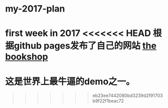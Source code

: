 # my-2017-plan
first week in 2017 
<<<<<<< HEAD
根据github pages发布了自己的网站
[the bookshop](http://www.wawo.club/my-2017-plan/bookshop/index.html)
=======
# 这是世界上最牛逼的demo之一。
>>>>>>> eb23ee7442080bd3239d2f91703b9f22f1beac72
